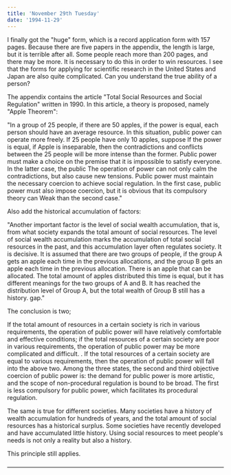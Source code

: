 ```yaml
---
title: 'November 29th Tuesday'
date: '1994-11-29'
---
```


I finally got the "huge" form, which is a record application form with 157 pages. Because there are five papers in the appendix, the length is large, but it is terrible after all. Some people reach more than 200 pages, and there may be more. It is necessary to do this in order to win resources. I see that the forms for applying for scientific research in the United States and Japan are also quite complicated. Can you understand the true ability of a person?

The appendix contains the article "Total Social Resources and Social Regulation" written in 1990. In this article, a theory is proposed, namely "Apple Theorem":

"In a group of 25 people, if there are 50 apples, if the power is equal, each person should have an average resource. In this situation, public power can operate more freely. If 25 people have only 10 apples, suppose If the power is equal, if Apple is inseparable, then the contradictions and conflicts between the 25 people will be more intense than the former. Public power must make a choice on the premise that it is impossible to satisfy everyone. In the latter case, the public The operation of power can not only calm the contradictions, but also cause new tensions. Public power must maintain the necessary coercion to achieve social regulation. In the first case, public power must also impose coercion, but it is obvious that its compulsory theory can Weak than the second case."

Also add the historical accumulation of factors:

"Another important factor is the level of social wealth accumulation, that is, from what society expands the total amount of social resources. The level of social wealth accumulation marks the accumulation of total social resources in the past, and this accumulation layer often regulates society. It is decisive. It is assumed that there are two groups of people, if the group A gets an apple each time in the previous allocations, and the group B gets an apple each time in the previous allocation. There is an apple that can be allocated. The total amount of apples distributed this time is equal, but it has different meanings for the two groups of A and B. It has reached the distribution level of Group A, but the total wealth of Group B still has a history. gap."

The conclusion is two;

If the total amount of resources in a certain society is rich in various requirements, the operation of public power will have relatively comfortable and effective conditions; if the total resources of a certain society are poor in various requirements, the operation of public power may be more complicated and difficult. . If the total resources of a certain society are equal to various requirements, then the operation of public power will fall into the above two. Among the three states, the second and third objective coercion of public power is: the demand for public power is more artistic, and the scope of non-procedural regulation is bound to be broad. The first is less compulsory for public power, which facilitates its procedural regulation.

The same is true for different societies. Many societies have a history of wealth accumulation for hundreds of years, and the total amount of social resources has a historical surplus. Some societies have recently developed and have accumulated little history. Using social resources to meet people's needs is not only a reality but also a history.

This principle still applies.

————————————————————————————————————

